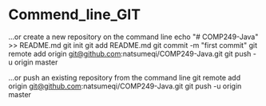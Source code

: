 # Commend_line_GIT


…or create a new repository on the command line
echo "# COMP249-Java" >> README.md
git init
git add README.md
git commit -m "first commit"
git remote add origin git@github.com:natsumeqi/COMP249-Java.git
git push -u origin master

…or push an existing repository from the command line
git remote add origin git@github.com:natsumeqi/COMP249-Java.git
git push -u origin master

